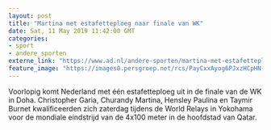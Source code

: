 ```yaml
---
layout: post
title: "Martina met estafetteploeg naar finale van WK"
date: Sat, 11 May 2019 11:42:00 GMT
categories: 
- sport 
- andere_sporten 
externe_link: "https://www.ad.nl/andere-sporten/martina-met-estafetteploeg-naar-finale-van-wk~a9bb0d44/"
feature_image: "https://images0.persgroep.net/rcs/PayCxxAyog6PJxzHCpHN-HOwuU0/diocontent/135242352/_fitwidth/400/?appId=21791a8992982cd8da851550a453bd7f&quality=0.7"
---
```


Voorlopig komt Nederland met één estafetteploeg uit in de finale van de WK in Doha. Christopher Garia, Churandy Martina, Hensley Paulina en Taymir Burnet kwalificeerden zich zaterdag tijdens de World Relays in Yokohama voor de mondiale eindstrijd van de 4x100 meter in de hoofdstad van Qatar.
